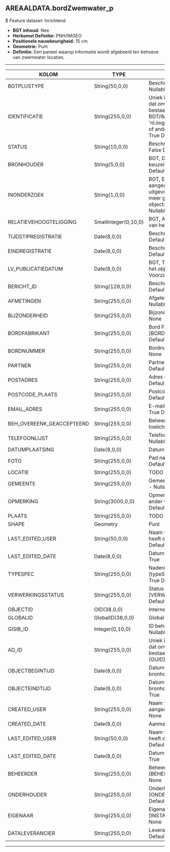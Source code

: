 ﻿## AREAALDATA.bordZwemwater_p

$ Feature dataset: Inrichtend

* __BGT inhoud:__ Nee
* __Herkomst Definitie:__ PNH/IMGEO
* __Positionele nauwkeurigheid:__ 15 cm
* __Geometrie:__ Punt
* __Definitie:__ Een paneel waarop informatie wordt afgebeeld ten behoeve van zwemwater locaties.

***

|KOLOM                               |TYPE              |DEFINITIE|
|------                              |----              |-----    |
|BGTPLUSTYPE                        |String(50,0,0)       |Beschrijving - keuzelijst [typeBRD] Nullable: False Default: None|
|IDENTIFICATIE                      |String(255,0,0)      |Uniek identificatienummer voor het object dat onveranderlijk is zolang het object bestaat: bevat indien van toepassing BGT/IMKL ID in format 'nl.imgeo/imkl.bronhouderscode.LokaalID' of anders: '00000'.LokaalID - Nullable: True Default: None|
|STATUS                             |String(10,0,0)       |Beschrijving - keuzelijst [status] Nullable: False Default: :bestaand|
|BRONHOUDER                         |String(5,0,0)        |BGT, De bronhoudercode van het object, keuzelijst [bronhouder] - Nullable: False Default: None|
|INONDERZOEK                        |String(1,0,0)        |BGT, Een aanduiding waarmee wordt aangegeven dat een onderzoek wordt uitgevoerd naar de juistheid van een of meer gegevens van het betreffende object: Ja/Nee, keuzelijst [jaNee] Nullable: False Default: N|
|RELATIEVEHOOGTELIGGING             |SmallInteger(0,10,0) |BGT, Aanduiding voor de relatieve hoogte van het object - Nullable: False Default: 0|
|TIJDSTIPREGISTRATIE                |Date(8,0,0)          |Beschrijving - keuzelijst [] Nullable: True Default: None|
|EINDREGISTRATIE                    |Date(8,0,0)          |Beschrijving - keuzelijst [] Nullable: True Default: None|
|LV_PUBLICATIEDATUM                 |Date(8,0,0)          |BGT, Tijdstip waarop deze instantie van het object is opgenomen in de Landelijke Voorziening - Nullable: True|
|BERICHT_ID                         |String(128,0,0)      |Beschrijving - keuzelijst [] Nullable: True Default: None|
|AFMETINGEN                          |String(255,0,0)     |Afgeleid van standaard RVV(mm x mm) - Nullable: True Default: None|
|BIJZONDERHEID                       |String(255,0,0)     |Bijzonderheden  - Nullable: True Default: None|
|BORDFABRIKANT                       |String(255,0,0)     |Bord Fabrikant, keuzelijst [BORD_FABRIKANT] - Nullable: True Default: None|
|BORDNUMMER                          |String(255,0,0)     |Bordnummer  - Nullable: True Default: None|
|PARTNER                             |String(255,0,0)     |Partnerorganisatie - Nullable: True Default: None|
|POSTADRES                           |String(255,0,0)     |Adres en nummer  - Nullable: True Default: None|
|POSTCODE_PLAATS                     |String(255,0,0)     |Postcode en plaats  - Nullable: True Default: None|
|EMAIL_ADRES                         |String(255,0,0)     |E-mail adres contactpersoon  - Nullable: True Default: None|
|BEH_OVEREENK_GEACCEPTEERD           |String(255,0,0)     |Beheerovereenkomst geaccepteerd: toelichting  - Nullable: True Default: None|
|TELEFOONLIJST                       |String(255,0,0)     |Telefoonnummers van contactpersonen  - Nullable: True Default: None|
|DATUMPLAATSING                      |Date(8,0,0)         |Datum plaatsing  - Nullable: True| 
|FOTO                                |String(255,0,0)     |Pad naar de foto TODO - Nullable: True Default: None|
|LOCATIE                             |String(255,0,0)     |TODO - Nullable: True Default: None|
|GEMEENTE                            |String(255,0,0)     |Gemeente naam, keuzelijst [GEMEENTE] - Nullable: True Default: None|
|OPMERKING                           |String(3000,0,0)    |Opmerking (niet bijzonderheid, dat is een ander veld) TODO  - Nullable: True Default: None|
|PLAATS                              |String(255,0,0)     |TODO  - Nullable: True Default: None|
|SHAPE                               |Geometry           |Punt|
|LAST_EDITED_USER                    |String(50,0,0)        |Naam van gebruiker die de laatste mutatie heeft doorgevoerd - Nullable: True Default: None|
|LAST_EDITED_DATE                    |Date(8,0,0)           |Datum van de laatste mutatie - Nullable: True|
|TYPESPEC                            |String(255,0,0)    |Nadere typering van het object, keuzelijst [typeSpecBRDZwemwater] - Nullable: True Default: None|
|VERWERKINGSSTATUS                   |String(255,0,0)    |Status van de gegevens, keuzelijst [VERWERKINGSSTATUS] - Nullable: False Default: Nieuwl|
|OBJECTID                            |OID(38,0,0)        |Interne ID ArcGIS - Nullable: False|
|GLOBALID                            |GlobalID(38,0,0)   |Global Unique Identifier - Nullable: False|
|GISIB_ID                            |Integer(0,10,0)    |ID beheer openbare ruimte (GISIB) - Nullable: True|
|AD_ID                               |String(255,0,0)    |Uniek identificatienummer voor het object dat onveranderlijk is zolang het object bestaat in Areaaldata: in format 'AD.[GUID]' - Nullable: False Default: None|
|OBJECTBEGINTIJD                     |Date(8,0,0)        |Datum waarop het object bij de bronhouder is ontstaan - Nullable: True|
|OBJECTEINDTIJD                      |Date(8,0,0)        |Datum waarop het object bij de bronhouder niet meer geldig is - Nullable: True|
|CREATED_USER                        |String(255,0,0)    |Naam van gebruiker die de rij heeft aangemaakt - Nullable: True Default: None|
|CREATED_DATE                        |Date(8,0,0)        |Aanmaakdatum - Nullable: True|
|LAST_EDITED_USER                    |String(50,0,0)     |Naam van gebruiker die de laatste mutatie heeft doorgevoerd - Nullable: True Default: None|
|LAST_EDITED_DATE                    |Date(8,0,0)        |Datum van de laatste mutatie - Nullable: True|
|BEHEERDER                           |String(255,0,0)    |Beheerder van het object, keuzelijst [BEHEERDER] - Nullable: True Default: None|
|ONDERHOUDER                         |String(255,0,0)    |Onderhouder van het object, keuzelijst [ONDERHOUDER] - Nullable: True Default: None|
|EIGENAAR                            |String(255,0,0)    |Eigenaar van het object, keuzelijst [INSTANTIE] - Nullable: True Default: None| 
|DATALEVERANCIER                     |String(255,0,0)    |Leverancier van de data - Nullable: True Default: None|

***
